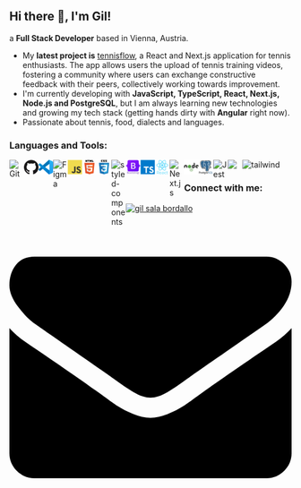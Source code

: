## Hi there 👋, I'm Gil!
a **Full Stack Developer** based in Vienna, Austria.

- My **latest project is** [tennisflow](https://github.com/Gilsabo/tennisflow), a React and Next.js application for tennis enthusiasts. The app allows users the upload of tennis training videos, fostering a community where users can exchange constructive feedback with their peers, collectively working towards improvement.
- I'm currently developing with **JavaScript, TypeScript, React, Next.js, Node.js and PostgreSQL**, but I am always learning new technologies and growing my tech stack (getting hands dirty with **Angular** right now).
- Passionate about tennis, food, dialects and languages.

### Languages and Tools:
<img align="left" alt="Git" width="26px" src="https://www.vectorlogo.zone/logos/git-scm/git-scm-icon.svg" />
<img align="left" alt="GitHub" width="26px" src="https://raw.githubusercontent.com/github/explore/78df643247d429f6cc873026c0622819ad797942/topics/github/github.png" />
<img align="left" alt="Visual Studio Code" width="26px" src="https://raw.githubusercontent.com/github/explore/80688e429a7d4ef2fca1e82350fe8e3517d3494d/topics/visual-studio-code/visual-studio-code.png" />
<img align="left" alt="Figma" width="26px" src="https://www.vectorlogo.zone/logos/figma/figma-icon.svg" />
<img align="left" alt="JavaScript" width="26px" src="https://raw.githubusercontent.com/devicons/devicon/master/icons/javascript/javascript-original.svg" />
<img align="left" alt="HTML5" width="26px" src="https://raw.githubusercontent.com/devicons/devicon/master/icons/html5/html5-original-wordmark.svg" />
<img align="left" alt="CSS3" width="26px" src="https://raw.githubusercontent.com/devicons/devicon/master/icons/css3/css3-original-wordmark.svg" />
<img src="https://www.vectorlogo.zone/logos/tailwindcss/tailwindcss-icon.svg" alt="tailwind" width="40" height="40"/>
<img align="left" alt="styled-components" width="26px" src="https://raw.githubusercontent.com/styled-components/brand/master/styled-components.png" />
<img align="left" alt="CSS3" width="26px" src="https://raw.githubusercontent.com/devicons/devicon/master/icons/bootstrap/bootstrap-original-wordmark.svg" />
<img align="left" alt="TypeScript" width="26px" src="https://raw.githubusercontent.com/devicons/devicon/master/icons/typescript/typescript-original.svg" />
<img align="left" alt="React" width="26px" src="https://raw.githubusercontent.com/devicons/devicon/master/icons/react/react-original-wordmark.svg" />
<img align="left" alt="Next.js" width="26px" src="https://cdn.worldvectorlogo.com/logos/nextjs-2.svg" />
<img align="left" alt="Node.js" width="26px" src="https://raw.githubusercontent.com/devicons/devicon/master/icons/nodejs/nodejs-original-wordmark.svg" />
<img align="left" alt="PostgreSQL" width="26px" src="https://raw.githubusercontent.com/devicons/devicon/master/icons/postgresql/postgresql-original-wordmark.svg" />
<img align="left" alt="Jest" width="26px" src="https://www.vectorlogo.zone/logos/jestjsio/jestjsio-icon.svg" />
<img align="left" alte="playwright" width="26px" src="https://playwright.dev/img/playwright-logo.svg" />
<br/>

### Connect with me:
  <a href="https://linkedin.com/in/gil-sala-bordallo" target="blank">
    <img align="center" src="https://cdn.jsdelivr.net/npm/simple-icons@3.0.1/icons/linkedin.svg" alt="gil sala bordallo" height="28px" width="28px" />
  </a>

 <?xml version="1.0" encoding="iso-8859-1"?>
<!-- Generator: Adobe Illustrator 16.0.0, SVG Export Plug-In . SVG Version: 6.00 Build 0)  -->
<!DOCTYPE svg PUBLIC "-//W3C//DTD SVG 1.1//EN" "http://www.w3.org/Graphics/SVG/1.1/DTD/svg11.dtd">
<svg version="1.1" id="Capa_1" xmlns="http://www.w3.org/2000/svg" xmlns:xlink="http://www.w3.org/1999/xlink" x="0px" y="0px"
	 width="511.626px" height="511.626px" viewBox="0 0 511.626 511.626" style="enable-background:new 0 0 511.626 511.626;"
	 xml:space="preserve">
<g>
	<g>
		<path d="M49.106,178.729c6.472,4.567,25.981,18.131,58.528,40.685c32.548,22.554,57.482,39.92,74.803,52.099
			c1.903,1.335,5.946,4.237,12.131,8.71c6.186,4.476,11.326,8.093,15.416,10.852c4.093,2.758,9.041,5.852,14.849,9.277
			c5.806,3.422,11.279,5.996,16.418,7.7c5.14,1.718,9.898,2.569,14.275,2.569h0.287h0.288c4.377,0,9.137-0.852,14.277-2.569
			c5.137-1.704,10.615-4.281,16.416-7.7c5.804-3.429,10.752-6.52,14.845-9.277c4.093-2.759,9.229-6.376,15.417-10.852
			c6.184-4.477,10.232-7.375,12.135-8.71c17.508-12.179,62.051-43.11,133.615-92.79c13.894-9.703,25.502-21.411,34.827-35.116
			c9.332-13.699,13.993-28.07,13.993-43.105c0-12.564-4.523-23.319-13.565-32.264c-9.041-8.947-19.749-13.418-32.117-13.418H45.679
			c-14.655,0-25.933,4.948-33.832,14.844C3.949,79.562,0,91.934,0,106.779c0,11.991,5.236,24.985,15.703,38.974
			C26.169,159.743,37.307,170.736,49.106,178.729z"/>
		<path d="M483.072,209.275c-62.424,42.251-109.824,75.087-142.177,98.501c-10.849,7.991-19.65,14.229-26.409,18.699
			c-6.759,4.473-15.748,9.041-26.98,13.702c-11.228,4.668-21.692,6.995-31.401,6.995h-0.291h-0.287
			c-9.707,0-20.177-2.327-31.405-6.995c-11.228-4.661-20.223-9.229-26.98-13.702c-6.755-4.47-15.559-10.708-26.407-18.699
			c-25.697-18.842-72.995-51.68-141.896-98.501C17.987,202.047,8.375,193.762,0,184.437v226.685c0,12.57,4.471,23.319,13.418,32.265
			c8.945,8.949,19.701,13.422,32.264,13.422h420.266c12.56,0,23.315-4.473,32.261-13.422c8.949-8.949,13.418-19.694,13.418-32.265
			V184.437C503.441,193.569,493.927,201.854,483.072,209.275z"/>
	</g>
</g>
<g>
</g>
<g>
</g>
<g>
</g>
<g>
</g>
<g>
</g>
<g>
</g>
<g>
</g>
<g>
</g>
<g>
</g>
<g>
</g>
<g>
</g>
<g>
</g>
<g>
</g>
<g>
</g>
<g>
</g>
</svg>
 

    
